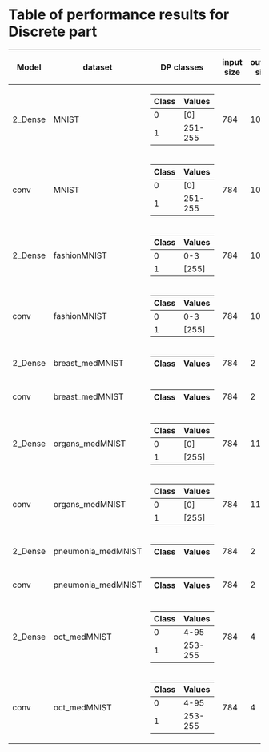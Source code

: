 # Table of performance results for Discrete part
Model | dataset |  DP classes | input size | output size |train acc | test acc | git push date
--- | --- | --- | --- | --- | --- | --- | --- 
2_Dense|MNIST|<table><thead>  <tr>  <th> Class </th>  <th>Values</th>  </tr>  </thead><tbody><tr><td>0</td> <td>[0]</td></tr><tr><td>1</td> <td>251-255</td></tr></tbody></table>|784|10|0.43|0.46|V1.0.0
conv|MNIST|<table><thead>  <tr>  <th> Class </th>  <th>Values</th>  </tr>  </thead><tbody><tr><td>0</td> <td>[0]</td></tr><tr><td>1</td> <td>251-255</td></tr></tbody></table>|784|10|1.00|0.98|V1.0.0
2_Dense|fashionMNIST|<table><thead>  <tr>  <th> Class </th>  <th>Values</th>  </tr>  </thead><tbody><tr><td>0</td> <td>0-3</td></tr><tr><td>1</td> <td>[255]</td></tr></tbody></table>|784|10|0.94|0.85|V1.0.0
conv|fashionMNIST|<table><thead>  <tr>  <th> Class </th>  <th>Values</th>  </tr>  </thead><tbody><tr><td>0</td> <td>0-3</td></tr><tr><td>1</td> <td>[255]</td></tr></tbody></table>|784|10|0.91|0.85|V1.0.0
2_Dense|breast_medMNIST|<table><thead>  <tr>  <th> Class </th>  <th>Values</th>  </tr>  </thead><tbody></tbody></table>|784|2|0.00|0.00|V1.0.0
conv|breast_medMNIST|<table><thead>  <tr>  <th> Class </th>  <th>Values</th>  </tr>  </thead><tbody></tbody></table>|784|2|0.00|0.00|V1.0.0
2_Dense|organs_medMNIST|<table><thead>  <tr>  <th> Class </th>  <th>Values</th>  </tr>  </thead><tbody><tr><td>0</td> <td>[0]</td></tr><tr><td>1</td> <td>[255]</td></tr></tbody></table>|784|11|0.93|0.46|V1.0.0
conv|organs_medMNIST|<table><thead>  <tr>  <th> Class </th>  <th>Values</th>  </tr>  </thead><tbody><tr><td>0</td> <td>[0]</td></tr><tr><td>1</td> <td>[255]</td></tr></tbody></table>|784|11|0.73|0.48|V1.0.0
2_Dense|pneumonia_medMNIST|<table><thead>  <tr>  <th> Class </th>  <th>Values</th>  </tr>  </thead><tbody></tbody></table>|784|2|0.00|0.00|V1.0.0
conv|pneumonia_medMNIST|<table><thead>  <tr>  <th> Class </th>  <th>Values</th>  </tr>  </thead><tbody></tbody></table>|784|2|0.00|0.00|V1.0.0
2_Dense|oct_medMNIST|<table><thead>  <tr>  <th> Class </th>  <th>Values</th>  </tr>  </thead><tbody><tr><td>0</td> <td>4-95</td></tr><tr><td>1</td> <td>253-255</td></tr></tbody></table>|784|4|0.58|0.38|V1.0.0
conv|oct_medMNIST|<table><thead>  <tr>  <th> Class </th>  <th>Values</th>  </tr>  </thead><tbody><tr><td>0</td> <td>4-95</td></tr><tr><td>1</td> <td>253-255</td></tr></tbody></table>|784|4|0.79|0.53|V1.0.0
